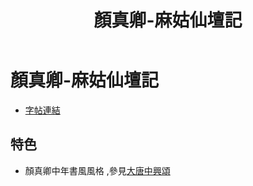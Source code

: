 ﻿---
title: '顏真卿-麻姑仙壇記'
tags: ['顏真卿', '碑刻', '楷書']
order: 8
---
# 顏真卿-麻姑仙壇記
* [字帖連結](https://openmuseum.tw/muse/digi_object/a826d6c8cb7380573a22fe6ea0645a45)

## 特色
* 顏真卿中年書風風格 ,參見[大唐中興頌](./顏真卿-大唐中興頌)